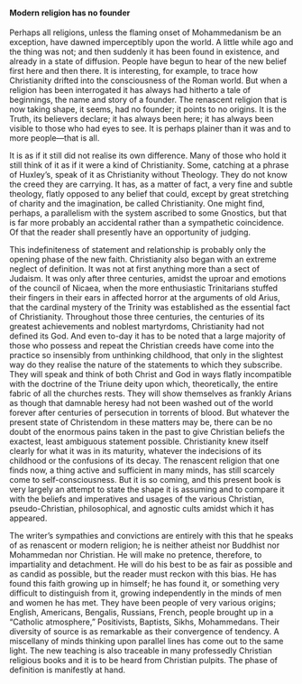 #### Modern religion has no founder

Perhaps all religions, unless the flaming onset of Mohammedanism be an
exception, have dawned imperceptibly upon the world. A little while ago
and the thing was not; and then suddenly it has been found in existence,
and already in a state of diffusion. People have begun to hear of the
new belief first here and then there. It is interesting, for example, to
trace how Christianity drifted into the consciousness of the Roman
world. But when a religion has been interrogated it has always had
hitherto a tale of beginnings, the name and story of a founder. The
renascent religion that is now taking shape, it seems, had no founder;
it points to no origins. It is the Truth, its believers declare; it has
always been here; it has always been visible to those who had eyes to
see. It is perhaps plainer than it was and to more people—that is all.

It is as if it still did not realise its own difference. Many of those
who hold it still think of it as if it were a kind of Christianity.
Some, catching at a phrase of Huxley’s, speak of it as Christianity
without Theology. They do not know the creed they are carrying. It has,
as a matter of fact, a very fine and subtle theology, flatly opposed to
any belief that could, except by great stretching of charity and the
imagination, be called Christianity. One might find, perhaps, a
parallelism with the system ascribed to some Gnostics, but that is far
more probably an accidental rather than a sympathetic coincidence. Of
that the reader shall presently have an opportunity of judging.

This indefiniteness of statement and relationship is probably only the
opening phase of the new faith. Christianity also began with an extreme
neglect of definition. It was not at first anything more than a sect of
Judaism. It was only after three centuries, amidst the uproar and
emotions of the council of Nicaea, when the more enthusiastic
Trinitarians stuffed their fingers in their ears in affected horror at
the arguments of old Arius, that the cardinal mystery of the Trinity was
established as the essential fact of Christianity. Throughout those
three centuries, the centuries of its greatest achievements and noblest
martyrdoms, Christianity had not defined its God. And even to-day it has
to be noted that a large majority of those who possess and repeat the
Christian creeds have come into the practice so insensibly from
unthinking childhood, that only in the slightest way do they realise the
nature of the statements to which they subscribe. They will speak and
think of both Christ and God in ways flatly incompatible with the
doctrine of the Triune deity upon which, theoretically, the entire
fabric of all the churches rests. They will show themselves as frankly
Arians as though that damnable heresy had not been washed out of the
world forever after centuries of persecution in torrents of blood. But
whatever the present state of Christendom in these matters may be, there
can be no doubt of the enormous pains taken in the past to give
Christian beliefs the exactest, least ambiguous statement possible.
Christianity knew itself clearly for what it was in its maturity,
whatever the indecisions of its childhood or the confusions of its
decay. The renascent religion that one finds now, a thing active and
sufficient in many minds, has still scarcely come to self-consciousness.
But it is so coming, and this present book is very largely an attempt to
state the shape it is assuming and to compare it with the beliefs and
imperatives and usages of the various Christian, pseudo-Christian,
philosophical, and agnostic cults amidst which it has appeared.

The writer’s sympathies and convictions are entirely with this that he
speaks of as renascent or modern religion; he is neither atheist nor
Buddhist nor Mohammedan nor Christian. He will make no pretence,
therefore, to impartiality and detachment. He will do his best to be as
fair as possible and as candid as possible, but the reader must reckon
with this bias. He has found this faith growing up in himself; he has
found it, or something very difficult to distinguish from it, growing
independently in the minds of men and women he has met. They have been
people of very various origins; English, Americans, Bengalis, Russians,
French, people brought up in a “Catholic atmosphere,” Positivists,
Baptists, Sikhs, Mohammedans. Their diversity of source is as remarkable
as their convergence of tendency. A miscellany of minds thinking upon
parallel lines has come out to the same light. The new teaching is also
traceable in many professedly Christian religious books and it is to be
heard from Christian pulpits. The phase of definition is manifestly at
hand.
